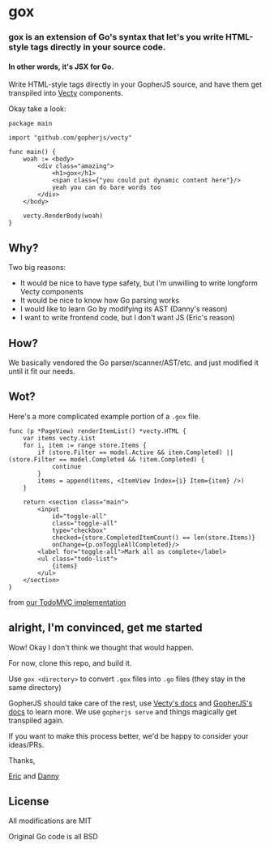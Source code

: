 # gox
### gox is an extension of Go's syntax that let's you write HTML-style tags directly in your source code.
#### In other words, it's JSX for Go.

Write HTML-style tags directly in your GopherJS source, and have them get transpiled into [Vecty](https://github.com/gopherjs/vecty) components.

Okay take a look:
```
package main

import "github.com/gopherjs/vecty"

func main() {
	woah := <body>
		<div class="amazing">
			<h1>gox</h1>
			<span class={"you could put dynamic content here"}/>
			yeah you can do bare words too
		</div>
	</body>
	
	vecty.RenderBody(woah)
}
```
## Why?
Two big reasons:
 - It would be nice to have type safety, but I'm unwilling to write longform Vecty components
 - It would be nice to know how Go parsing works
 - I would like to learn Go by modifying its AST (Danny's reason)
 - I want to write frontend code, but I don't want JS (Eric's reason)

## How?
We basically vendored the Go parser/scanner/AST/etc. and just modified it until it fit our needs.

## Wot?
Here's a more complicated example portion of a `.gox` file.
```
func (p *PageView) renderItemList() *vecty.HTML {
	var items vecty.List
	for i, item := range store.Items {
		if (store.Filter == model.Active && item.Completed) || (store.Filter == model.Completed && !item.Completed) {
			continue
		}
		items = append(items, <ItemView Index={i} Item={item} />)
	}

	return <section class="main">
		<input
			id="toggle-all"
			class="toggle-all"
			type="checkbox"
			checked={store.CompletedItemCount() == len(store.Items)}
			onChange={p.onToggleAllCompleted}/>
		<label for="toggle-all">Mark all as complete</label>
		<ul class="todo-list">
			{items}
		</ul>
	</section>
}
```
from [our TodoMVC implementation](https://github.com/gowasm/gox/blob/master/examples/todomvc/components/pageview.gox)

## alright, I'm convinced, get me started
Wow! Okay I don't think we thought that would happen.

For now, clone this repo, and build it.

Use `gox <directory>` to convert `.gox` files into `.go` files (they stay in the same directory)

GopherJS should take care of the rest, use [Vecty's docs](https://github.com/gopherjs/vecty) and [GopherJS's docs](https://github.com/gopherjs/gopherjs) to learn more. We use `gopherjs serve` and things magically get transpiled again.

If you want to make this process better, we'd be happy to consider your ideas/PRs.

Thanks,

[Eric](https://github.com/HALtheWise) and [Danny](https://github.com/wolfd)

## License
All modifications are MIT

Original Go code is all BSD
